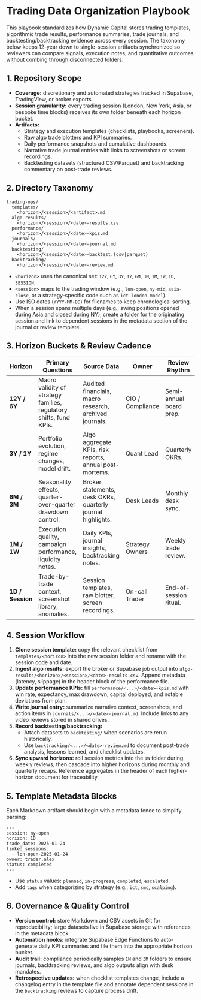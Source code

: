 # Trading Data Organization Playbook

This playbook standardizes how Dynamic Capital stores trading templates,
algorithmic trade results, performance summaries, trade journals, and
backtesting/backtracking evidence across every session. The taxonomy below keeps
12-year down to single-session artifacts synchronized so reviewers can compare
signals, execution notes, and quantitative outcomes without combing through
disconnected folders.

## 1. Repository Scope

- **Coverage:** discretionary and automated strategies tracked in Supabase,
  TradingView, or broker exports.
- **Session granularity:** every trading session (London, New York, Asia, or
  bespoke time blocks) receives its own folder beneath each horizon bucket.
- **Artifacts:**
  - Strategy and execution templates (checklists, playbooks, screeners).
  - Raw algo trade blotters and KPI summaries.
  - Daily performance snapshots and cumulative dashboards.
  - Narrative trade journal entries with links to screenshots or screen
    recordings.
  - Backtesting datasets (structured CSV/Parquet) and backtracking commentary on
    post-trade reviews.

## 2. Directory Taxonomy

```
trading-ops/
  templates/
    <horizon>/<session>/<artifact>.md
  algo-results/
    <horizon>/<session>/<date>-results.csv
  performance/
    <horizon>/<session>/<date>-kpis.md
  journals/
    <horizon>/<session>/<date>-journal.md
  backtesting/
    <horizon>/<session>/<date>-backtest.(csv|parquet)
  backtracking/
    <horizon>/<session>/<date>-review.md
```

- `<horizon>` uses the canonical set: `12Y`, `6Y`, `3Y`, `1Y`, `6M`, `3M`, `1M`,
  `1W`, `1D`, `SESSION`.
- `<session>` maps to the trading window (e.g., `lon-open`, `ny-mid`,
  `asia-close`, or a strategy-specific code such as `ict-london-model`).
- Use ISO dates (`YYYY-MM-DD`) for filenames to keep chronological sorting.
- When a session spans multiple days (e.g., swing positions opened during Asia
  and closed during NY), create a folder for the originating session and link to
  dependent sessions in the metadata section of the journal or review template.

## 3. Horizon Buckets & Review Cadence

| Horizon          | Primary Questions                                                  | Source Data                                                 | Owner            | Review Rhythm           |
| ---------------- | ------------------------------------------------------------------ | ----------------------------------------------------------- | ---------------- | ----------------------- |
| **12Y / 6Y**     | Macro validity of strategy families, regulatory shifts, fund KPIs. | Audited financials, macro research, archived journals.      | CIO / Compliance | Semi-annual board prep. |
| **3Y / 1Y**      | Portfolio evolution, regime changes, model drift.                  | Algo aggregate KPIs, risk reports, annual post-mortems.     | Quant Lead       | Quarterly OKRs.         |
| **6M / 3M**      | Seasonality effects, quarter-over-quarter drawdown control.        | Broker statements, desk OKRs, quarterly journal highlights. | Desk Leads       | Monthly desk sync.      |
| **1M / 1W**      | Execution quality, campaign performance, liquidity notes.          | Daily KPIs, journal insights, backtracking notes.           | Strategy Owners  | Weekly trade review.    |
| **1D / Session** | Trade-by-trade context, screenshot library, anomalies.             | Session templates, raw blotter, screen recordings.          | On-call Trader   | End-of-session ritual.  |

## 4. Session Workflow

1. **Clone session template:** copy the relevant checklist from
   `templates/<horizon>` into the new session folder and rename with the session
   code and date.
2. **Ingest algo results:** export the broker or Supabase job output into
   `algo-results/<horizon>/<session>/<date>-results.csv`. Append metadata
   (latency, slippage) in the header block of the performance file.
3. **Update performance KPIs:** fill `performance/<...>/<date>-kpis.md` with win
   rate, expectancy, max drawdown, capital deployed, and notable deviations from
   plan.
4. **Write journal entry:** summarize narrative context, screenshots, and action
   items in `journals/<...>/<date>-journal.md`. Include links to any video
   reviews stored in shared drives.
5. **Record backtesting/backtracking:**
   - Attach datasets to `backtesting/` when scenarios are rerun historically.
   - Use `backtracking/<...>/<date>-review.md` to document post-trade analysis,
     lessons learned, and checklist updates.
6. **Sync upward horizons:** roll session metrics into the `1W` folder during
   weekly reviews, then cascade into higher horizons during monthly and
   quarterly recaps. Reference aggregates in the header of each higher-horizon
   document for traceability.

## 5. Template Metadata Blocks

Each Markdown artifact should begin with a metadata fence to simplify parsing:

```
---
session: ny-open
horizon: 1D
trade_date: 2025-01-24
linked_sessions:
  - lon-open-2025-01-24
owner: trader.alex
status: completed
---
```

- Use `status` values: `planned`, `in-progress`, `completed`, `escalated`.
- Add `tags` when categorizing by strategy (e.g., `ict`, `smc`, `scalping`).

## 6. Governance & Quality Control

- **Version control:** store Markdown and CSV assets in Git for reproducibility;
  large datasets live in Supabase storage with references in the metadata block.
- **Automation hooks:** integrate Supabase Edge Functions to auto-generate daily
  KPI summaries and file them into the appropriate horizon bucket.
- **Audit trail:** compliance periodically samples `1M` and `3M` folders to
  ensure journals, backtracking reviews, and algo outputs align with desk
  mandates.
- **Retrospective updates:** when checklist templates change, include a
  changelog entry in the template file and annotate dependent sessions in the
  `backtracking` reviews to capture process drift.

